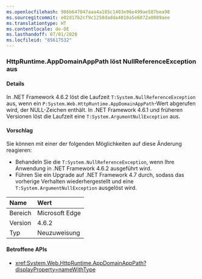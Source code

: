 ```yaml
---
ms.openlocfilehash: 986b647047aaa4a185c1403e96e499ae587bea98
ms.sourcegitcommit: e02d17b2cf9c1258dadda4810a5e6072a0089aee
ms.translationtype: HT
ms.contentlocale: de-DE
ms.lasthandoff: 07/01/2020
ms.locfileid: "85617532"
---
```

### <a name="httpruntimeappdomainapppath-throws-a-nullreferenceexception"></a>HttpRuntime.AppDomainAppPath löst NullReferenceException aus

#### <a name="details"></a>Details

In .NET Framework 4.6.2 löst die Laufzeit `T:System.NullReferenceException` aus, wenn ein `P:System.Web.HttpRuntime.AppDomainAppPath`-Wert abgerufen wird, der NULL-Zeichen enthält. In .NET Framework 4.6.1 und früheren Versionen löst die Laufzeit eine `T:System.ArgumentNullException` aus.

#### <a name="suggestion"></a>Vorschlag

Sie können mit einer der folgenden Möglichkeiten auf diese Änderung reagieren:

- Behandeln Sie die `T:System.NullReferenceException`, wenn Ihre Anwendung in .NET Framework 4.6.2 ausgeführt wird.
- Führen Sie ein Upgrade auf .NET Framework 4.7 durch, sodass das vorherige Verhalten wiederhergestellt und eine `T:System.ArgumentNullException` ausgelöst wird.

| Name    | Wert       |
|:--------|:------------|
| Bereich   | Microsoft Edge        |
| Version | 4.6.2       |
| Typ    | Neuzuweisung |

#### <a name="affected-apis"></a>Betroffene APIs

- <xref:System.Web.HttpRuntime.AppDomainAppPath?displayProperty=nameWithType>
